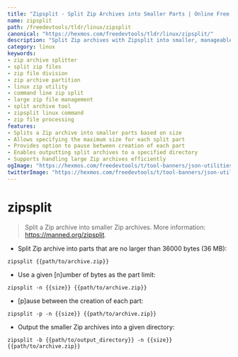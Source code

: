 ```yaml
---
title: "Zipsplit - Split Zip Archives into Smaller Parts | Online Free DevTools by Hexmos"
name: zipsplit
path: /freedevtools/tldr/linux/zipsplit
canonical: "https://hexmos.com/freedevtools/tldr/linux/zipsplit/"
description: "Split Zip archives with Zipsplit into smaller, manageable parts. Efficiently divide large archives for easier transfer and storage. Free online tool, no registration required."
category: linux
keywords:
- zip archive splitter
- split zip files
- zip file division
- zip archive partition
- linux zip utility
- command line zip split
- large zip file management
- split archive tool
- zipsplit linux command
- zip file processing
features:
- Splits a Zip archive into smaller parts based on size
- Allows specifying the maximum size for each split part
- Provides option to pause between creation of each part
- Enables outputting split archives to a specified directory
- Supports handling large Zip archives efficiently
ogImage: "https://hexmos.com/freedevtools/t/tool-banners/json-utilities-banner.png"
twitterImage: "https://hexmos.com/freedevtools/t/tool-banners/json-utilities-banner.png"
---
```


# zipsplit

> Split a Zip archive into smaller Zip archives.
> More information: <https://manned.org/zipsplit>.

- Split Zip archive into parts that are no larger than 36000 bytes (36 MB):

`zipsplit {{path/to/archive.zip}}`

- Use a given [n]umber of bytes as the part limit:

`zipsplit -n {{size}} {{path/to/archive.zip}}`

- [p]ause between the creation of each part:

`zipsplit -p -n {{size}} {{path/to/archive.zip}}`

- Output the smaller Zip archives into a given directory:

`zipsplit -b {{path/to/output_directory}} -n {{size}} {{path/to/archive.zip}}`
